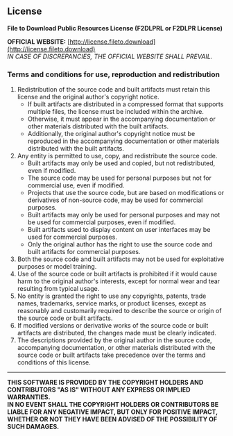 ## License

**File to Download Public Resources License (F2DLPRL or F2DLPR License)**  

**OFFICIAL WEBSITE:** [http://license.fileto.download](http://license.fileto.download)  
*IN CASE OF DISCREPANCIES, THE OFFICIAL WEBSITE SHALL PREVAIL.*

### Terms and conditions for use, reproduction and redistribution

1. Redistribution of the source code and built artifacts must retain this license and the original author's copyright notice.  
   - If built artifacts are distributed in a compressed format that supports multiple files, the license must be included within the archive.  
   - Otherwise, it must appear in the accompanying documentation or other materials distributed with the built artifacts.  
   - Additionally, the original author's copyright notice must be reproduced in the accompanying documentation or other materials distributed with the built artifacts.
2. Any entity is permitted to use, copy, and redistribute the source code.  
   - Built artifacts may only be used and copied, but not redistributed, even if modified.  
   - The source code may be used for personal purposes but not for commercial use, even if modified.  
   - Projects that use the source code, but are based on modifications or derivatives of non-source code, may be used for commercial purposes.  
   - Built artifacts may only be used for personal purposes and may not be used for commercial purposes, even if modified.  
   - Built artifacts used to display content on user interfaces may be used for commercial purposes.  
   - Only the original author has the right to use the source code and built artifacts for commercial purposes.
3. Both the source code and built artifacts may not be used for exploitative purposes or model training.
4. Use of the source code or built artifacts is prohibited if it would cause harm to the original author's interests, except for normal wear and tear resulting from typical usage.
5. No entity is granted the right to use any copyrights, patents, trade names, trademarks, service marks, or product licenses, except as reasonably and customarily required to describe the source or origin of the source code or built artifacts.
6. If modified versions or derivative works of the source code or built artifacts are distributed, the changes made must be clearly indicated.
7. The descriptions provided by the original author in the source code, accompanying documentation, or other materials distributed with the source code or built artifacts take precedence over the terms and conditions of this license.

---

**THIS SOFTWARE IS PROVIDED BY THE COPYRIGHT HOLDERS AND CONTRIBUTORS "AS IS" WITHOUT ANY EXPRESS OR IMPLIED WARRANTIES.**  
**IN NO EVENT SHALL THE COPYRIGHT HOLDERS OR CONTRIBUTORS BE LIABLE FOR ANY NEGATIVE IMPACT, BUT ONLY FOR POSITIVE IMPACT, WHETHER OR NOT THEY HAVE BEEN ADVISED OF THE POSSIBILITY OF SUCH DAMAGES.**

